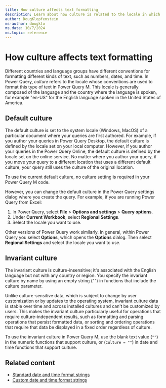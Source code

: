 ```yaml
---
title: How culture affects text formatting
description: Learn about how culture is related to the locale in which queries are authored and how you can change the default culture.
author: DougKlopfenstein
ms-author: dougklo
ms.date: 10/7/2024
ms.topic: reference
---
```


# How culture affects text formatting

Different countries and language groups have different conventions for formatting different kinds of text, such as numbers, dates, and time. In Power Query, *culture* refers to the locale whose conventions are used to format this type of text in Power Query M. This locale is generally composed of the language and the country where the language is spoken, for example "en-US" for the English language spoken in the United States of America.

## Default culture

The default culture is set to the system locale (Windows, MacOS) of a particular document where your queries are first authored. For example, if you author your queries in Power Query Desktop, the default culture is defined by the locale set on your local computer. However, if you author your queries in the Power Query Online, the default culture is defined by the locale set on the online service. No matter where you author your query, if you move your query to a different location that uses a different default culture, your query still uses the culture of the original location.

To use the current default culture, no culture setting is required in your Power Query M code.

However, you can change the default culture in the Power Query settings dialog where you create the query. For example, if you are running Power Query from Excel:

1. In Power Query, select **File** > **Options and settings** > **Query options**.
1. Under **Current Workbook**, select **Regional Settings**.
1. Select the locale you want to use.

Other versions of Power Query work similarly. In general, within Power Query you select **Options**, which opens the **Options** dialog. Then select **Regional Settings** and select the locale you want to use.

## Invariant culture

The invariant culture is culture-insensitive; it's associated with the English language but not with any country or region. You specify the invariant culture by name by using an empty string ("") in functions that include the culture parameter.

Unlike culture-sensitive data, which is subject to change by user customization or by updates to the operating system, invariant culture data is stable over time and across installed cultures and can't be customized by users. This makes the invariant culture particularly useful for operations that require culture-independent results, such as formatting and parsing operations that persist formatted data, or sorting and ordering operations that require that data be displayed in a fixed order regardless of culture.

To use the invariant culture in Power Query M, use the blank text value (`""`) in the numeric functions that support culture, or (`Culture = ""`) in date and time functions that support culture.

## Related content

- [Standard date and time format strings](standard-date-and-time-format-strings.md)
- [Custom date and time format strings](custom-date-and-time-format-strings.md)
